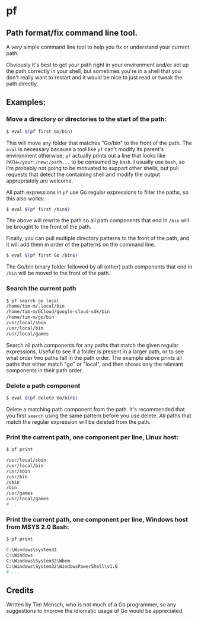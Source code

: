 # pf
## Path format/fix command line tool.

A *very* simple command line tool to help you fix or understand your current path.

Obviously it's best to get your path right in your environment and/or set up the path correctly in your
shell, but sometimes you're in a shell that you don't really want to restart and it would be nice to
just read or tweak the path directly.

## Examples:

### Move a directory or directories to the start of the path:

```bash
$ eval $(pf first Go/bin)
```

This will move any folder that matches "Go/bin" to the front of the path. The `eval` is necessary
because a tool like `pf` can't modify its parent's environment otherwise; `pf` actually prints out
a line that looks like `PATH=/your:/new:/path...` to be consumed by `bash`. I usually use `bash`, so
I'm probably not going to be motivated to support other shells, but pull requests that detect the
containing shell and modify the output appropriately are welcome.

All path expressions in `pf` use Go regular expressions to filter the paths, so
this also works:

```bash
$ eval $(pf first /bin$)
```

The above will rewrite the path so all path components that end in `/bin` will be
brought to the front of the path.

Finally, you can pull multiple directory patterns to the front of the path, and it will add
them in order of the patterns on the command line.

```bash
$ eval $(pf first Go /bin$)
```

The Go/bin binary folder followed by all (other) path components that end in `/bin`
will be moved to the front of the path.

### Search the current path

```bash
$ pf search go local
/home/tim-m/.local/bin
/home/tim-m/GCloud/google-cloud-sdk/bin
/home/tim-m/go/bin
/usr/local/sbin
/usr/local/bin
/usr/local/games
```

Search all path components for any paths that match the given regular expressions. Useful to see
if a folder is present in a larger path, or to see what order two paths fall in the path order.
The example above prints all paths that either match "go" or "local", and then shows only the
relevant components in their path order.

### Delete a path component

```bash
$ eval $(pf delete Go/bin$)
```

Delete a matching path component from the path. It's recommended that you first `search` using the same
pattern before you use delete. *All* paths that match the regular expression will be deleted from the
path.

### Print the current path, one component per line, Linux host:

```bash
$ pf print

/usr/local/sbin
/usr/local/bin
/usr/sbin
/usr/bin
/sbin
/bin
/usr/games
/usr/local/games
# ...
```

### Print the current path, one component per line, Windows host from MSYS 2.0 Bash:

```bash
$ pf print

C:\Windows\system32
C:\Windows
C:\Windows\System32\Wbem
C:\Windows\System32\WindowsPowerShell\v1.0
# ...
```

## Credits
Written by Tim Mensch, who is not much of a Go programmer, so any suggestions to improve the idiomatic usage
of Go would be appreciated.